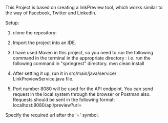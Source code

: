 This Project is based on creating a linkPreview tool, which works similar to the way of Facebook, Twitter and LinkedIn.


Setup:

1. clone the repository:

2. Import the project into an IDE.

3. I have used Maven in this project, so you need to run the following command in the terminal in the appropriate directory : i.e. run the following command in "springrest" directory.
      mvn clean install

4. After setting it up, run it in src/main/java/service/ LinkPreviewService.java file.

5. Port number 8080 will be used for the API endpoint. You can send request in the local system through the browser or Postman also. Requests should be sent in the following format:
    localhost:8080/api/preview?url= 

Specify the required url after the '=' symbol.
